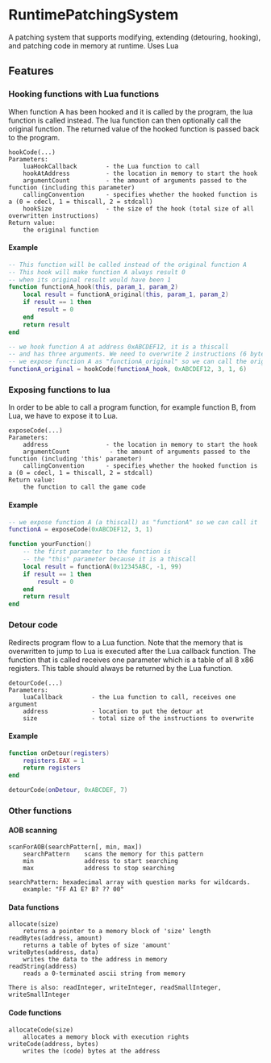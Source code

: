 
# RuntimePatchingSystem
A patching system that supports modifying, extending (detouring, hooking), and patching code in memory at runtime. Uses Lua

## Features
### Hooking functions with Lua functions

When function A has been hooked and it is called by the program, the lua function is called instead. 
The lua function can then optionally call the original function. 
The returned value of the hooked function is passed back to the program.

```
hookCode(...)
Parameters:
    luaHookCallback        - the Lua function to call
    hookAtAddress          - the location in memory to start the hook
    argumentCount          - the amount of arguments passed to the function (including this parameter)
    callingConvention      - specifies whether the hooked function is a (0 = cdecl, 1 = thiscall, 2 = stdcall)
    hookSize               - the size of the hook (total size of all overwritten instructions)
Return value:
	the original function
``` 

#### Example
```lua
-- This function will be called instead of the original function A
-- This hook will make function A always result 0 
-- when its original result would have been 1
function functionA_hook(this, param_1, param_2)
    local result = functionA_original(this, param_1, param_2)
    if result == 1 then
        result = 0
    end
    return result
end

-- we hook function A at address 0xABCDEF12, it is a thiscall
-- and has three arguments. We need to overwrite 2 instructions (6 bytes total)
-- we expose function A as "functionA_original" so we can call the original
functionA_original = hookCode(functionA_hook, 0xABCDEF12, 3, 1, 6)
```

### Exposing functions to lua
In order to be able to call a program function, for example function B, from Lua, we have to expose it to Lua.
```
exposeCode(...)
Parameters:
    address                - the location in memory to start the hook
    argumentCount           - the amount of arguments passed to the function (including 'this' parameter)
    callingConvention      - specifies whether the hooked function is a (0 = cdecl, 1 = thiscall, 2 = stdcall)
Return value:
	the function to call the game code
```

#### Example
```lua
-- we expose function A (a thiscall) as "functionA" so we can call it
functionA = exposeCode(0xABCDEF12, 3, 1)

function yourFunction()
    -- the first parameter to the function is 
    -- the "this" parameter because it is a thiscall
    local result = functionA(0x12345ABC, -1, 99)
    if result == 1 then
        result = 0
    end
    return result
end
```

### Detour code
Redirects program flow to a Lua function. Note that the memory that is overwritten to jump to Lua is executed after the Lua callback function.
The function that is called receives one parameter which is a table of all 8 x86 registers. This table should always be returned by the Lua function.
```
detourCode(...)
Parameters:
    luaCallback        - the Lua function to call, receives one argument
    address            - location to put the detour at
    size               - total size of the instructions to overwrite
```

#### Example
```lua
function onDetour(registers)
    registers.EAX = 1
    return registers
end

detourCode(onDetour, 0xABCDEF, 7)
```

### Other functions
#### AOB scanning
```
scanForAOB(searchPattern[, min, max])
    searchPattern    scans the memory for this pattern
    min              address to start searching
    max              address to stop searching
    
searchPattern: hexadecimal array with question marks for wildcards.
    example: "FF A1 E? B? ?? 00"
```
#### Data functions
```
allocate(size)
    returns a pointer to a memory block of 'size' length
readBytes(address, amount)
    returns a table of bytes of size 'amount'
writeBytes(address, data)
    writes the data to the address in memory
readString(address)
    reads a 0-terminated ascii string from memory

There is also: readInteger, writeInteger, readSmallInteger, writeSmallInteger
```

#### Code functions
```
allocateCode(size)
    allocates a memory block with execution rights
writeCode(address, bytes)
    writes the (code) bytes at the address
```